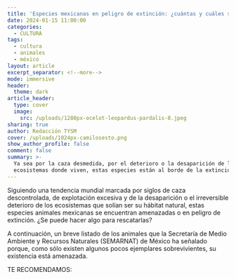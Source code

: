 ```yaml
---
title: 'Especies mexicanas en peligro de extinción: ¿cuántas y cuáles son?'
date: 2024-01-15 11:00:00
categories:
  - CULTURA
tags:
  - cultura
  - animales
  - méxico
layout: article
excerpt_separator: <!--more-->
mode: immersive
header:
  theme: dark
article_header:
  type: cover
  image:
    src: /uploads/1280px-ocelot-leopardus-pardalis-8.jpeg
sharing: true
author: Redacción TYSM
cover: /uploads/1024px-camilosesto.png
show_author_profile: false
comment: false
summary: >-
  Ya sea por la caza desmedida, por el deterioro o la desaparición de los
  ecosistemas donde viven, estas especies están al borde de la extinción
---
```

Siguiendo una tendencia mundial marcada por siglos de caza descontrolada, de explotación excesiva y de la desaparición o el irreversible deterioro de los ecosistemas que solían ser su hábitat natural, estas especies animales mexicanas se encuentran amenazadas o en peligro de extinción. ¿Se puede hacer algo para rescatarlas?

A continuación, un breve listado de los animales que la Secretaría de Medio Ambiente y Recursos Naturales (SEMARNAT) de México ha señalado porque, como sólo existen algunos pocos ejemplares sobrevivientes, su existencia está amenazada.

TE RECOMENDAMOS:&nbsp;